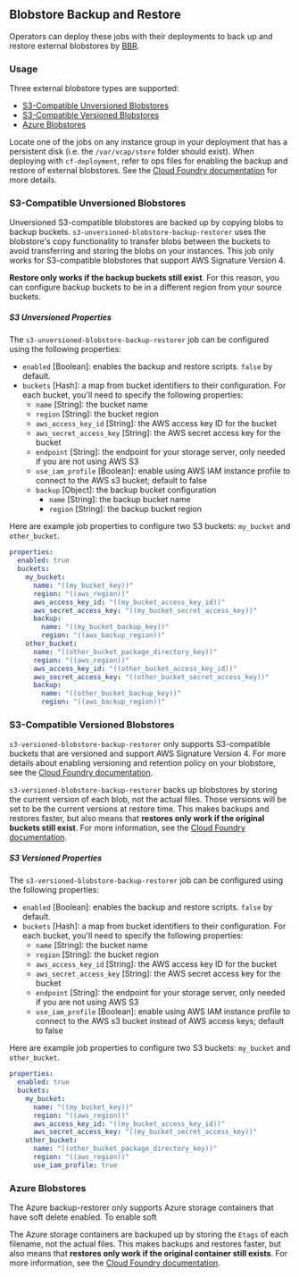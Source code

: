 ## Blobstore Backup and Restore

Operators can deploy these jobs with their deployments to back up and restore external blobstores by [BBR](https://github.com/cloudfoundry-incubator/bosh-backup-and-restore).

### Usage

Three external blobstore types are supported:
- [S3-Compatible Unversioned Blobstores](#S3-Compatible-Unversioned-Blobstores)
- [S3-Compatible Versioned Blobstores](#S3-Compatible-Versioned-Blobstores)
- [Azure Blobstores](#Azure-Blobstores)

Locate one of the jobs on any instance group in your deployment that has a persistent disk (i.e. the `/var/vcap/store` folder should exist). When deploying with `cf-deployment`, refer to ops files for enabling the backup and restore of external blobstores. See the [Cloud Foundry documentation](https://docs.cloudfoundry.org/bbr/external-blobstores.html#enable-backup-and-restore) for more details.

### S3-Compatible Unversioned Blobstores

Unversioned S3-compatible blobstores are backed up by copying blobs to backup buckets. `s3-unversioned-blobstore-backup-restorer` uses the blobstore's copy functionality to transfer blobs between the buckets to avoid transferring and storing the blobs on your instances. This job only works for S3-compatible blobstores that support AWS Signature Version 4.

**Restore only works if the backup buckets still exist**. For this reason, you can configure backup buckets to be in a different region from your source buckets.

##### S3 Unversioned Properties

The `s3-unversioned-blobstore-backup-restorer` job can be configured using the following properties:

* `enabled` [Boolean]: enables the backup and restore scripts. `false` by default.
* `buckets` [Hash]: a map from bucket identifiers to their configuration. For each bucket, you'll need to specify the following properties:
  * `name` [String]: the bucket name
  * `region` [String]: the bucket region
  * `aws_access_key_id` [String]: the AWS access key ID for the bucket
  * `aws_secret_access_key` [String]: the AWS secret access key for the bucket
  * `endpoint` [String]: the endpoint for your storage server, only needed if you are not using AWS S3
  * `use_iam_profile` [Boolean]: enable using AWS IAM instance profile to connect to the AWS s3 bucket; default to false
  * `backup` [Object]: the backup bucket configuration
    * `name` [String]: the backup bucket name
    * `region` [String]: the backup bucket region

Here are example job properties to configure two S3 buckets: `my_bucket` and `other_bucket`.

```yaml
properties:
  enabled: true
  buckets:
    my_bucket:
      name: "((my_bucket_key))"
      region: "((aws_region))"
      aws_access_key_id: "((my_bucket_access_key_id))"
      aws_secret_access_key: "((my_bucket_secret_access_key))"
      backup:
        name: "((my_bucket_backup_key))"
        region: "((aws_backup_region))"
    other_bucket:
      name: "((other_bucket_package_directory_key))"
      region: "((aws_region))"
      aws_access_key_id: "((other_bucket_access_key_id))"
      aws_secret_access_key: "((other_bucket_secret_access_key))"
      backup:
        name: "((other_bucket_backup_key))"
        region: "((aws_backup_region))"
```

### S3-Compatible Versioned Blobstores

`s3-versioned-blobstore-backup-restorer` only supports S3-compatible buckets that are versioned and support AWS Signature Version 4. For more details about enabling versioning and retention policy on your blobstore, see the [Cloud Foundry documentation](https://docs.cloudfoundry.org/bbr/external-blobstores.html#enable-versioning).

`s3-versioned-blobstore-backup-restorer` backs up blobstores by storing the current version of each blob, not the actual files. Those versions will be set to be the current versions at restore time. This makes backups and restores faster, but also means that **restores only work if the original buckets still exist**. For more information, see the [Cloud Foundry documentation](https://docs.cloudfoundry.org/bbr/external-blobstores.html).

##### S3 Versioned Properties

The `s3-versioned-blobstore-backup-restorer` job can be configured using the following properties:

* `enabled` [Boolean]: enables the backup and restore scripts. `false` by default.
* `buckets` [Hash]: a map from bucket identifiers to their configuration. For each bucket, you'll need to specify the following properties:
  * `name` [String]: the bucket name
  * `region` [String]: the bucket region
  * `aws_access_key_id` [String]: the AWS access key ID for the bucket
  * `aws_secret_access_key` [String]: the AWS secret access key for the bucket
  * `endpoint` [String]: the endpoint for your storage server, only needed if you are not using AWS S3
  * `use_iam_profile` [Boolean]: enable using AWS IAM instance profile to connect to the AWS s3 bucket instead of AWS access keys; default to false

Here are example job properties to configure two S3 buckets: `my_bucket` and `other_bucket`.

```yaml
properties:
  enabled: true
  buckets:
    my_bucket:
      name: "((my_bucket_key))"
      region: "((aws_region))"
      aws_access_key_id: "((my_bucket_access_key_id))"
      aws_secret_access_key: "((my_bucket_secret_access_key))"
    other_bucket:
      name: "((other_bucket_package_directory_key))"
      region: "((aws_region))"
      use_iam_profile: true
```

### Azure Blobstores

The Azure backup-restorer only supports Azure storage containers that have soft delete enabled. To enable soft

The Azure storage containers are backuped up by storing the `Etags` of each filename, not the actual files. This makes backups and restores faster, but also means that **restores only work if the original container still exists**. For more information, see the [Cloud Foundry documentation](https://docs.cloudfoundry.org/bbr/external-blobstores.html).

